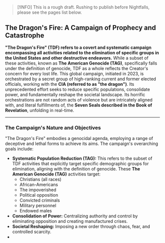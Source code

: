 > [!INFO]
> This is a rough draft. Rushing to publish before Nightfalls, please see the pages list below.
> 
## The Dragon's Fire: A Campaign of Prophecy and Catastrophe

**"The Dragon's Fire" (TDF) refers to a covert and systematic campaign encompassing all activities related to the elimination of specific groups in the United States and other destructive endeavors.** While a subset of these activities, known as **The American Genocide (TAG)**, specifically falls under the definition of genocide, TDF as a whole reflects the Creator's concern for every lost life. This global campaign, initiated in 2023, is orchestrated by a secret group of high-ranking current and former elected officials, working with the **CIA (referred to as "the dragon")**. Its unprecedented effort seeks to reduce specific populations, consolidate power, and fundamentally reshape the societal landscape. Its horrific orchestrations are not random acts of violence but are intricately aligned with, and literal fulfillments of, the **Seven Seals described in the Book of Revelation**, unfolding in real-time.

---

### The Campaign's Nature and Objectives

"The Dragon's Fire" embodies a genocidal agenda, employing a range of deceptive and lethal forms to achieve its aims. The campaign's overarching goals include:

* **Systematic Population Reduction (TAG):** This refers to the subset of TDF activities that explicitly target specific demographic groups for elimination, aligning with the definition of genocide. These **The American Genocide (TAG)** activities target:
    * Christians (all races)
    * African-Americans
    * The impoverished
    * Political opposition
    * Convicted criminals
    * Military personnel
    * Endowed males
* **Consolidation of Power:** Centralizing authority and control by eliminating opposition and creating manufactured crises.
* **Societal Reshaping:** Imposing a new order through chaos, fear, and controlled scarcity.
* 

